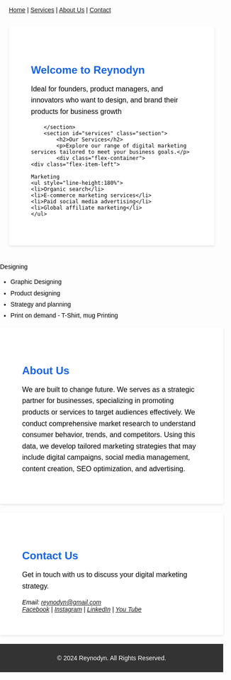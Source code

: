 <html lang="en">
<head>
    <meta charset="UTF-8">
	<meta name="description" content="Digital Marketing Service">
	<meta name="keywords" content="Reynodyn, reynodyn, marketing, seo, target ad, digital marketing,affiliate marketing, social media marketing, marketing strategy, email marketing, marketing plan, advertising agency, internet marketing, digital marketing course, e marketing, seo services, direct marketing, digital marketing agency, seo company, what is digital marketing,b2b marketing, marketing online, Best marketing agency, SEO agency, marketing agency, social marketing, marketing research, web marketing, online advertising, Digital Marketing Services, Web Design and Development, Lead Generation, Marketing Automation, SEO Services, Search Engine Optimization, PPC,  Advertising, Pay-Per-Click, Content Marketing, Influencer Marketing, Content Strategy, Brand Management, conversion Rate optimization, Web Analytics Services, Digital Advertising, E-commerce Marketing, Mobile Marketing, Online Marketing, Digital Marketing Services">
	<meta name="author" content="Alias Thomas">
	<meta name="viewport" content="width=device-width, initial-scale=1.0">
<title>Digital Marketing Business</title>
<link rel="shortcut icon" type="image/x-icon" href="https://reynodyn.github.io/files/img/Re.jpg">
    <style>
        /* Basic CSS for layout */
        body {
            font-family:sans-serif;
            margin: 0;
            padding: 0;
            color: black;
        }
        nav {
            padding: 10px 20px; 
        }
        .container {
            max-width: 1200px;
            margin: 20px auto;
            padding: 0 20px;
            overflow: hidden;
        }
	@media only screen and (max-width: 700px) {
  /* For mobile phones: */
.container {
  max-width: 320px;
            margin: 20px auto;
            padding: 0 20px;
            overflow: hidden;
  }
}

.flex-container {
  display: flex;
  flex-direction: row;
}

.flex-item-left {
  padding: 5%;
  flex: 50%;
}

.flex-item-right {
  padding: 5%;
  flex: 50%;
}
@media only screen and (max-width: 700px) {
  /* For mobile phones: */
.flex-container {
   width:100%;
   flex-direction: column;
  }

}
        .section {
            padding: 50px;
            margin-bottom: 20px;
            background-color: #fff;
            box-shadow: 0 2px 5px rgba(0,0,0,0.1);
        }
        .section h2 {
            color: #1764eb;
            font-size: 24px;
            margin-bottom: 10px;
        }
        .section p {
            font-size: 16px;
            line-height: 1.6;
        }
        footer {
            background-color: #333;
            color: #fff;
            text-align: center;
            padding: 10px 0;
        }
    </style>
</head>
<body>
    <nav>
        <a href="#home">Home</a> |
        <a href="#services">Services</a> |
        <a href="#about">About Us</a> |
        <a href="#contact">Contact</a>
    </nav>
    <div class="container">
        <section id="home" class="section">
            <h2>Welcome to Reynodyn</h2>
            <p>Ideal for founders, product managers, and innovators who want to design, and brand their products for business growth</p>
	
        </section>
        <section id="services" class="section">
            <h2>Our Services</h2>
            <p>Explore our range of digital marketing services tailored to meet your business goals.</p>
            <div class="flex-container">
  	<div class="flex-item-left">

	Marketing
	<ul style="line-height:180%">
	<li>Organic search</li>
	<li>E-commerce marketing services</li>
	<li>Paid social media advertising</li>
	<li>Global affiliate marketing</li>
	</ul>


</div>
  <div class="flex-item-right">
Designing
<ul style="line-height:180%">
<li>Graphic Designing</li>
<li>Product designing</li>

<li>Strategy and planning</li>
<li>Print on demand - T-Shirt, mug Printing</li>
</ul>
</div>

</div>
        </section>
        <section id="about" class="section">
            <h2>About Us</h2>
            <p>We are built to change future. We serves as a strategic partner for businesses, specializing in promoting products or services to target audiences effectively. We conduct comprehensive market research to understand consumer behavior, trends, and competitors. Using this data, we develop tailored marketing strategies that may include digital campaigns, social media management, content creation, SEO optimization, and advertising.</p>
        </section>
        <section id="contact" class="section">
            <h2>Contact Us</h2>
            <p>Get in touch with us to discuss your digital marketing strategy.</p>
            <address>
                Email: <a href="mailto:reynodyn@gmail.com">reynodyn@gmail.com</a><br>
	<a href="https://www.facebook.com/profile.php?id=61563869305756" target="_blank">Facebook</a> |
	<a href="https://www.instagram.com/reynodyn/" target="_blank">Instagram</a> | 
	<a href="https://www.linkedin.com/company/reynodyn" target="_blank">LinkedIn</a> | 
        <a href="https://www.youtube.com/@reynodyn" target="_blank">You Tube</a>
            </address>
        </section>
    </div>
    <footer>
        <p>&copy; 2024 Reynodyn. All Rights Reserved.</p>
    </footer>
</body>
</html>
